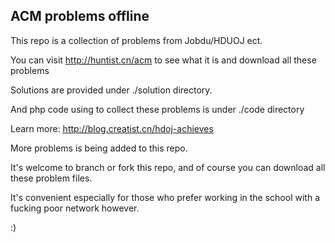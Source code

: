 ACM problems offline
---------------------
This repo is a collection of problems from Jobdu/HDUOJ ect.

You can visit http://huntist.cn/acm to see what it is and download all these problems

Solutions are provided under ./solution directory.

And php code using to collect these problems is under ./code directory

Learn more: http://blog.creatist.cn/hdoj-achieves

More problems is being  added to this repo.

It's welcome to branch or fork this repo, and of course you can download all these problem files.

It's convenient especially for those who prefer working in the school with a fucking poor network however.

:)
